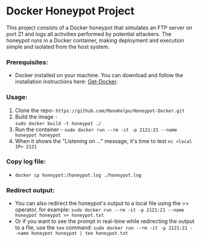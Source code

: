 # Docker Honeypot Project
This project consists of a Docker honeypot that simulates an FTP server on port 21 and logs all activities performed by potential attackers. The honeypot runs in a Docker container, making deployment and execution simple and isolated from the host system.

### Prerequisites:
* Docker installed on your machine. You can download and follow the installation instructions here: [Get-Docker](https://docs.docker.com/get-docker/).

### Usage:
1. Clone the repo- 
`https://github.com/ManoKelpo/Honeypot-Docker.git`
3. Build the image -  
`sudo docker build -t honeypot ./`
4. Run the container - 
`sudo docker run --rm -it -p 2121:21 --name honeypot honeypot`
5. When it shows the "Listening on ..." message, it's time to test
`nc <local IP> 2121`

### Copy log file:
* `docker cp honeypot:/honeypot.log ./honeypot.log`

### Redirect output:
* You can also redirect the honeypot's output to a local file using the >> operator, for example:
`sudo docker run --rm -it -p 2121:21 --name honeypot honeypot >> honeypot.txt`
* Or if you want to see the prompt in real-time while redirecting the output to a file, use the `tee` command:
`sudo docker run --rm -it -p 2121:21 --name honeypot honeypot | tee honeypot.txt`
